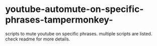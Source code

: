 # youtube-automute-on-specific-phrases-tampermonkey-
scripts to mute youtube on specific phrases. multiple scripts are listed. check readme for more details.
